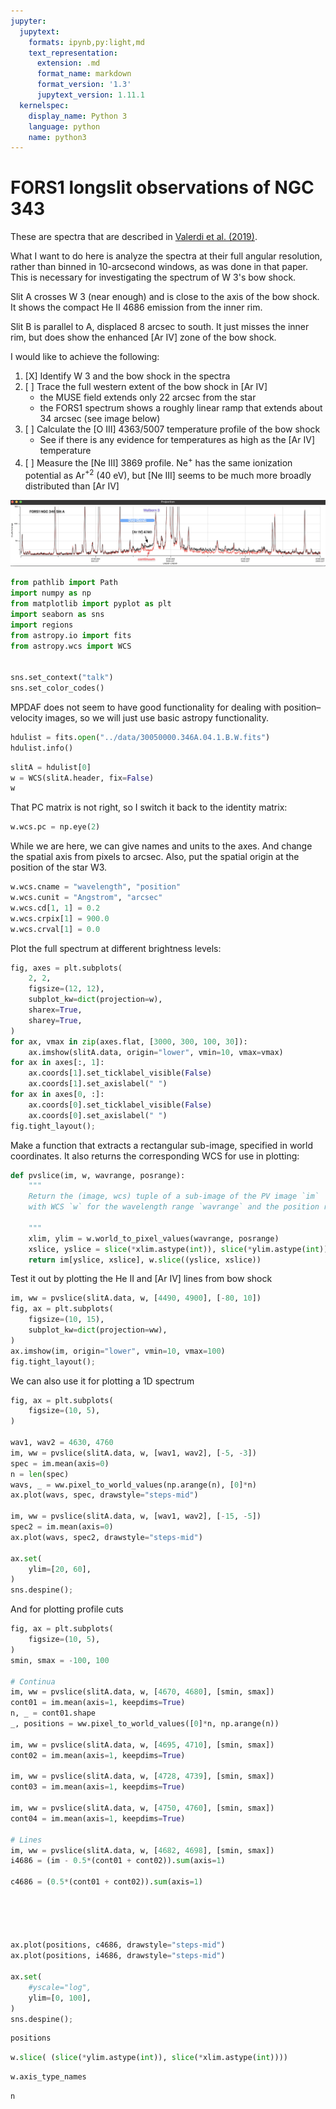 ```yaml
---
jupyter:
  jupytext:
    formats: ipynb,py:light,md
    text_representation:
      extension: .md
      format_name: markdown
      format_version: '1.3'
      jupytext_version: 1.11.1
  kernelspec:
    display_name: Python 3
    language: python
    name: python3
---
```


<!-- #region -->
# FORS1 longslit observations of NGC 343

These are spectra that are described in [Valerdi et al. (2019)](https://ui.adsabs.harvard.edu/abs/2019ApJ...876...98V). 

What I want to do here is analyze the spectra at their full angular resolution, rather than binned in 10-arcsecond windows, as was done in that paper.  This is necessary for investigating the spectrum of W 3's bow shock.

Slit A crosses W 3 (near enough) and is close to the axis of the bow shock.  It shows the compact He II 4686 emission from the inner rim. 

Slit B is parallel to A, displaced 8 arcsec to south.  It just misses the inner rim, but does show the enhanced [Ar IV] zone of the bow shock. 

I would like to achieve the following:

1. [X] Identify W 3 and the bow shock in the spectra
2. [ ] Trace the full western extent of the bow shock in [Ar IV]
    - the MUSE field extends only 22 arcsec from the star 
    - the FORS1 spectrum shows a roughly linear ramp that extends about 34 arcsec (see image below)
3. [ ] Calculate the [O III] 4363/5007 temperature profile of the bow shock
    - See if there is any evidence for temperatures as high as the [Ar IV] temperature
4. [ ] Measure the [Ne III] 3869 profile.  Ne$^+$ has the same ionization potential as Ar$^{+2}$ (40 eV), but [Ne III] seems to be much more broadly distributed than [Ar IV] 



![FORS1 profile of Ar IV](assets/ngc346-screenshot-fors1-ariv-profile.png)

<!-- #endregion -->

```python
from pathlib import Path
import numpy as np
from matplotlib import pyplot as plt
import seaborn as sns
import regions
from astropy.io import fits
from astropy.wcs import WCS


sns.set_context("talk")
sns.set_color_codes()
```

MPDAF does not seem to have good functionality for dealing with position–velocity images, so we will just use basic astropy functionality.

```python
hdulist = fits.open("../data/30050000.346A.04.1.B.W.fits")
hdulist.info()
```

```python
slitA = hdulist[0]
w = WCS(slitA.header, fix=False)
w
```

That PC matrix is not right, so I switch it back to the identity matrix:

```python
w.wcs.pc = np.eye(2)
```

While we are here, we can give names and units to the axes.  And change the spatial axis from pixels to arcsec.  Also, put the spatial origin at the position of the star W3.

```python
w.wcs.cname = "wavelength", "position"
w.wcs.cunit = "Angstrom", "arcsec"
w.wcs.cd[1, 1] = 0.2
w.wcs.crpix[1] = 900.0
w.wcs.crval[1] = 0.0
```

Plot the full spectrum at different brightness levels:

```python
fig, axes = plt.subplots(
    2, 2,
    figsize=(12, 12),
    subplot_kw=dict(projection=w),
    sharex=True,
    sharey=True,
)
for ax, vmax in zip(axes.flat, [3000, 300, 100, 30]):
    ax.imshow(slitA.data, origin="lower", vmin=10, vmax=vmax)
for ax in axes[:, 1]:
    ax.coords[1].set_ticklabel_visible(False)
    ax.coords[1].set_axislabel(" ")
for ax in axes[0, :]:
    ax.coords[0].set_ticklabel_visible(False)
    ax.coords[0].set_axislabel(" ")
fig.tight_layout();
```

Make a function that extracts a rectangular sub-image, specified in world coordinates.  It also returns the corresponding WCS for use in plotting:

```python
def pvslice(im, w, wavrange, posrange):
    """
    Return the (image, wcs) tuple of a sub-image of the PV image `im`
    with WCS `w` for the wavelength range `wavrange` and the position range `posrange`
    
    """
    xlim, ylim = w.world_to_pixel_values(wavrange, posrange)
    xslice, yslice = slice(*xlim.astype(int)), slice(*ylim.astype(int))
    return im[yslice, xslice], w.slice((yslice, xslice))
```

Test it out by plotting the He II and [Ar IV] lines from bow shock

```python
im, ww = pvslice(slitA.data, w, [4490, 4900], [-80, 10])
fig, ax = plt.subplots(
    figsize=(10, 15),
    subplot_kw=dict(projection=ww),
)
ax.imshow(im, origin="lower", vmin=10, vmax=100)
fig.tight_layout();
```

We can also use it for plotting a 1D spectrum

```python
fig, ax = plt.subplots(
    figsize=(10, 5),
)

wav1, wav2 = 4630, 4760
im, ww = pvslice(slitA.data, w, [wav1, wav2], [-5, -3])
spec = im.mean(axis=0)
n = len(spec)
wavs, _ = ww.pixel_to_world_values(np.arange(n), [0]*n)
ax.plot(wavs, spec, drawstyle="steps-mid")

im, ww = pvslice(slitA.data, w, [wav1, wav2], [-15, -5])
spec2 = im.mean(axis=0)
ax.plot(wavs, spec2, drawstyle="steps-mid")

ax.set(
    ylim=[20, 60],
)
sns.despine();
```

And for plotting profile cuts

```python
fig, ax = plt.subplots(
    figsize=(10, 5),
)
smin, smax = -100, 100

# Continua
im, ww = pvslice(slitA.data, w, [4670, 4680], [smin, smax])
cont01 = im.mean(axis=1, keepdims=True)
n, _ = cont01.shape
_, positions = ww.pixel_to_world_values([0]*n, np.arange(n))

im, ww = pvslice(slitA.data, w, [4695, 4710], [smin, smax])
cont02 = im.mean(axis=1, keepdims=True)

im, ww = pvslice(slitA.data, w, [4728, 4739], [smin, smax])
cont03 = im.mean(axis=1, keepdims=True)

im, ww = pvslice(slitA.data, w, [4750, 4760], [smin, smax])
cont04 = im.mean(axis=1, keepdims=True)

# Lines
im, ww = pvslice(slitA.data, w, [4682, 4698], [smin, smax])
i4686 = (im - 0.5*(cont01 + cont02)).sum(axis=1)

c4686 = (0.5*(cont01 + cont02)).sum(axis=1)





ax.plot(positions, c4686, drawstyle="steps-mid")
ax.plot(positions, i4686, drawstyle="steps-mid")

ax.set(
    #yscale="log",
    ylim=[0, 100],
)
sns.despine();
```

```python
positions
```

```python
w.slice( (slice(*ylim.astype(int)), slice(*xlim.astype(int))))
```

```python
w.axis_type_names
```

```python
n
```

```python

```
